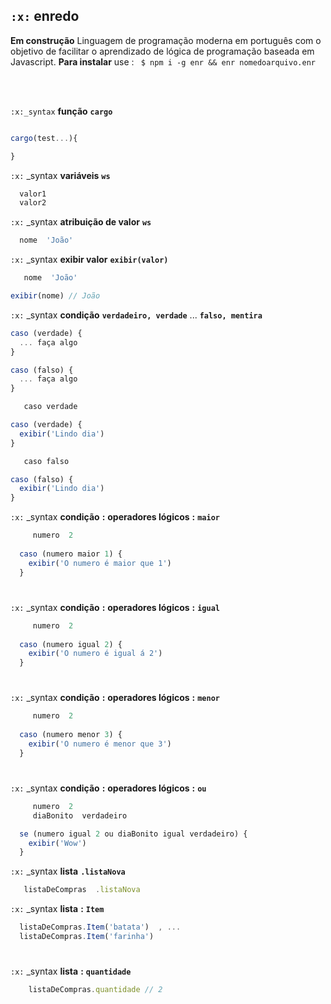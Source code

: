 ## `:x:` enredo 

**Em construção**  Linguagem de programação moderna em português com o objetivo de facilitar o aprendizado de lógica de programação baseada em Javascript. **Para instalar** use : ` $ npm i -g enr && enr nomedoarquivo.enr`

<br>
<br>

`:x:_syntax` **função** **`cargo`**  
```javascript

cargo(test...){

}
```

`:x:` _syntax **variáveis** **`ws`**  
```javascript
  valor1
  valor2
```

`:x:` _syntax **atribuição de valor** **`ws`**  
```javascript
  nome  'João'
```

`:x:` _syntax **exibir valor** **`exibir(valor)`**   
```javascript
   nome  'João'

exibir(nome) // João
```

`:x:` _syntax **condição** **`verdadeiro, verdade`**  ...  **`falso, mentira`**
```javascript
caso (verdade) {
  ... faça algo
}
```
```javascript
caso (falso) {
  ... faça algo
}
```
```javascript
   caso verdade

caso (verdade) {
  exibir('Lindo dia')
}
```
```javascript
   caso falso

caso (falso) {
  exibir('Lindo dia')
}
```

`:x:` _syntax **condição** **:** **operadores lógicos** **:** **`maior`**

```javascript
     numero  2
  
  caso (numero maior 1) {
    exibir('O numero é maior que 1')
  }

```
#

`:x:` _syntax **condição** **:** **operadores lógicos** **:** **`igual`**

```javascript
     numero  2
  
  caso (numero igual 2) {
    exibir('O numero é igual á 2')
  }
```

#

`:x:` _syntax **condição** **:** **operadores lógicos** **:** **`menor`**

```javascript
     numero  2
  
  caso (numero menor 3) {
    exibir('O numero é menor que 3')
  }
  ```
#

`:x:` _syntax **condição** **:** **operadores lógicos** **:** **`ou`**

```javascript
     numero  2
     diaBonito  verdadeiro

  se (numero igual 2 ou diaBonito igual verdadeiro) {
    exibir('Wow')
  }
  ```

`:x:` _syntax **lista** **`.listaNova`**  
```javascript
   listaDeCompras  .listaNova
```

`:x:` _syntax **lista** **:** **`Item`**

  ```javascript
    listaDeCompras.Item('batata')  , ...
    listaDeCompras.Item('farinha')
  ```

#

`:x:` _syntax **lista** **:** **`quantidade`**

```javascript
    listaDeCompras.quantidade // 2
  ```
